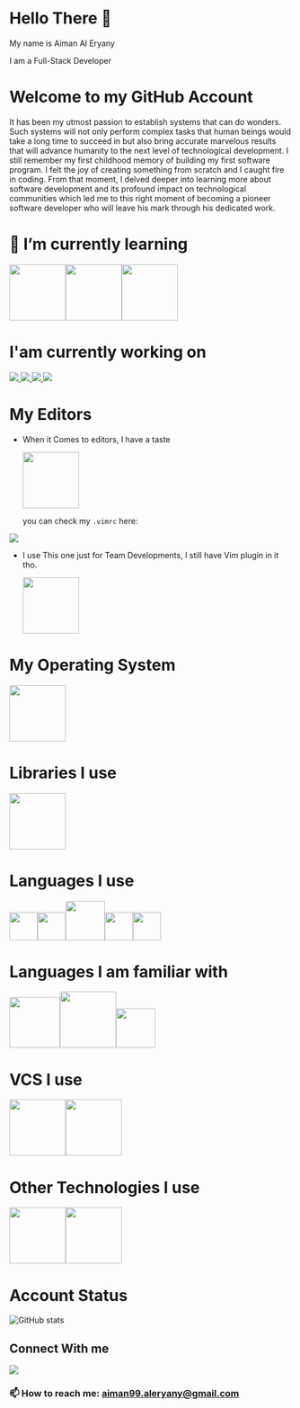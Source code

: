 # Hello There 👋

My name is Aiman Al Eryany

I am a Full-Stack Developer

# Welcome to my GitHub Account

It has been my utmost passion to establish systems that can
do wonders. Such systems will not only perform complex tasks
that human beings would take a long time to succeed in but
also bring accurate marvelous results that will advance
humanity to the next level of technological development. I
still remember my first childhood memory of building my
first software program. I felt the joy of creating something
from scratch and I caught fire in coding. From that moment,
I delved deeper into learning more about software
development and its profound impact on technological
communities which led me to this right moment of becoming a
pioneer software developer who will leave his mark through
his dedicated work.

# 🌱 I’m currently learning

<img height=100 src="https://cdn.jsdelivr.net/gh/devicons/devicon/icons/nodejs/nodejs-original-wordmark.svg" /><img height=100 src="https://cdn.jsdelivr.net/gh/devicons/devicon/icons/postgresql/postgresql-original-wordmark.svg" /><img height=100 src="https://cdn.jsdelivr.net/gh/devicons/devicon/icons/elixir/elixir-original-wordmark.svg" />

# I'am currently working on

<a href="https://github.com/aiman99aleryany/airvnv.git">
<img src="https://github-readme-stats.vercel.app/api/pin/?username=aiman99aleryany&repo=airvnv&theme=transparent"/>
</a>

<a href="https://github.com/aiman99aleryany/stripeV2.git">
<img src="https://github-readme-stats.vercel.app/api/pin/?username=aiman99aleryany&repo=stripeV2&theme=transparent"/>
</a>

<a href="https://github.com/aiman99aleryany/pancakeswap_V1.0.0.git">
<img src="https://github-readme-stats.vercel.app/api/pin/?username=aiman99aleryany&repo=pancakeswap_V1.0.0&theme=transparent"/>
</a>

<a href="https://github.com/aiman99aleryany/Project-CoolZone.git">
<img src="https://github-readme-stats.vercel.app/api/pin/?username=aiman99aleryany&repo=Project-CoolZone&theme=transparent"/>
</a>

# My Editors

- When it Comes to editors, I have a taste

  <img height=100 src="https://cdn.jsdelivr.net/gh/devicons/devicon/icons/vim/vim-original.svg" />

  you can check my `.vimrc` here:

<a href="https://github.com/aiman99aleryany/my-First-vimrc.git">
<img src="https://github-readme-stats.vercel.app/api/pin/?username=aiman99aleryany&repo=my-first-vimrc&theme=transparent"/>
</a>

- I use This one just for Team Developments, I still have Vim plugin in it tho.

    <img height=100 src="https://cdn.jsdelivr.net/gh/devicons/devicon/icons/vscode/vscode-original.svg" />

# My Operating System

<img height=100 src="https://cdn.jsdelivr.net/gh/devicons/devicon/icons/ubuntu/ubuntu-plain-wordmark.svg" />

# Libraries I use

<img height=100 src="https://cdn.jsdelivr.net/gh/devicons/devicon/icons/react/react-original.svg" />

# Languages I use

<img height=50 src="https://cdn.jsdelivr.net/gh/devicons/devicon/icons/html5/html5-original.svg" /><img height=50 src="https://cdn.jsdelivr.net/gh/devicons/devicon/icons/css3/css3-original.svg" /><img height=70 src="https://cdn.jsdelivr.net/gh/devicons/devicon/icons/sass/sass-original.svg" /><img height=50 src="https://cdn.jsdelivr.net/gh/devicons/devicon/icons/javascript/javascript-original.svg" /><img height=50 src="https://cdn.jsdelivr.net/gh/devicons/devicon/icons/typescript/typescript-original.svg" />

# Languages I am familiar with

<img height=90 src="https://cdn.jsdelivr.net/gh/devicons/devicon/icons/python/python-original-wordmark.svg" /><img height=100 src="https://cdn.jsdelivr.net/gh/devicons/devicon/icons/java/java-original-wordmark.svg" /><img height=70 src="https://cdn.jsdelivr.net/gh/devicons/devicon/icons/c/c-original.svg" />

# VCS I use

<img height=100 src="https://cdn.jsdelivr.net/gh/devicons/devicon/icons/git/git-plain.svg"/><img height=100 src="https://cdn.jsdelivr.net/gh/devicons/devicon/icons/github/github-original.svg"/>

# Other Technologies I use

<img height=100 src="https://cdn.jsdelivr.net/gh/devicons/devicon/icons/canva/canva-original.svg"/><img height=100 src="https://cdn.jsdelivr.net/gh/devicons/devicon/icons/google/google-original-wordmark.svg" />

# Account Status

![GitHub stats](https://github-readme-stats.vercel.app/api?username=aiman99aleryany&show_icons=true&theme=transparent)

## Connect With me

[![](https://img.shields.io/badge/linkedin-%230077B5.svg?style=for-the-badge&logo=linkedin)](https://www.linkedin.com/in/aiman99/)

### 📫 How to reach me: aiman99.aleryany@gmail.com
